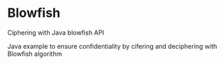 # Blowfish
Ciphering with Java blowfish API

Java example to ensure confidentiality by cifering and deciphering with Blowfish algorithm
